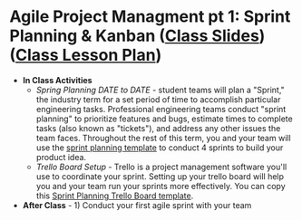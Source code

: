 # Agile Project Managment pt 1: Sprint Planning & Kanban ([Class Slides](https://docs.google.com/presentation/d/1-qvGuVmZSdNiimUoFY-FXIDzAAyCY4NdLJso7LmI6NQ/edit#slide=id.g4e7a4705d5_1_0)) ([Class Lesson Plan](https://docs.google.com/document/d/16TcDsSJ9lShyDTpPnSpT67CKIF3Kq7FacisjkjfX10M/edit#heading=h.5azrxfyxbrzk))
  - **In Class Activities**
    - *Spring Planning DATE to DATE* - student teams will plan a "Sprint," the industry term for a set period of time to accomplish particular engineering tasks. Professional engineering teams conduct "sprint planning" to prioritize features and bugs, estimate times to complete tasks (also known as "tickets"), and address any other issues the team faces. Throughout the rest of this term, you and your team will use the [sprint planning template](https://docs.google.com/document/u/1/d/1n6IDYJ9jW2lWaTu5uf7qXEd3ihgQIByxsr-4RHjldBI/edit?usp=drive_web&ouid=102349547791146369642) to conduct 4 sprints to build your product idea.
    - *Trello Board Setup* - Trello is a project management software you'll use to coordinate your sprint. Setting up your trello board will help you and your team run your sprints more effectively. You can copy this [Sprint Planning Trello Board template](https://trello.com/b/ftyBKJb3/eng-sprint-board-template).
  - **After Class** - 1) Conduct your first agile sprint with your team
